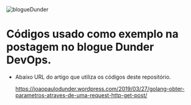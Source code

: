 ![blogueDunder](https://joaopaulodunder.files.wordpress.com/2019/03/golang_http_request_get_post.jpg?w=1136)

# Códigos usado como exemplo na postagem no blogue Dunder DevOps.  

* Abaixo URL do artigo que utiliza os códigos deste repositório. 
  
  https://joaopaulodunder.wordpress.com/2019/03/27/golang-obter-parametros-atraves-de-uma-request-http-get-post/   
